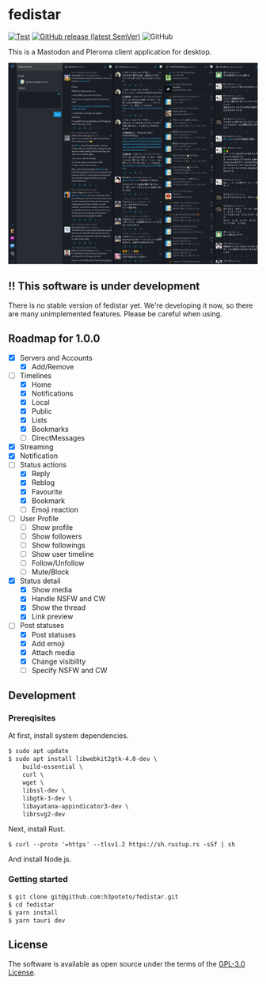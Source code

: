 # fedistar
[![Test](https://github.com/h3poteto/fedistar/actions/workflows/test.yml/badge.svg)](https://github.com/h3poteto/fedistar/actions/workflows/test.yml)
[![GitHub release (latest SemVer)](https://img.shields.io/github/v/release/h3poteto/fedistar)](https://github.com/h3poteto/fedistar/releases)
![GitHub](https://img.shields.io/github/license/h3poteto/fedistar)

This is a Mastodon and Pleroma client application for desktop.

![screenshot](screenshot.png)

## !! This software is under development
There is no stable version of fedistar yet. We're developing it now, so there are many unimplemented features.
Please be careful when using.

## Roadmap for 1.0.0
- [x] Servers and Accounts
    - [x] Add/Remove
- [ ] Timelines
    - [x] Home
    - [x] Notifications
    - [x] Local
    - [x] Public
    - [x] Lists
    - [x] Bookmarks
    - [ ] DirectMessages
- [x] Streaming
- [x] Notification
- [ ] Status actions
    - [x] Reply
    - [x] Reblog
    - [x] Favourite
    - [x] Bookmark
    - [ ] Emoji reaction
- [ ] User Profile
    - [ ] Show profile
    - [ ] Show followers
    - [ ] Show followings
    - [ ] Show user timeline
    - [ ] Follow/Unfollow
    - [ ] Mute/Block
- [x] Status detail
    - [x] Show media
    - [x] Handle NSFW and CW
    - [x] Show the thread
    - [x] Link preview
- [ ] Post statuses
    - [x] Post statuses
    - [x] Add emoji
    - [x] Attach media
    - [x] Change visibility
    - [ ] Specify NSFW and CW

## Development
### Prereqisites
At first, install system dependencies.

```
$ sudo apt update
$ sudo apt install libwebkit2gtk-4.0-dev \
    build-essential \
    curl \
    wget \
    libssl-dev \
    libgtk-3-dev \
    libayatana-appindicator3-dev \
    librsvg2-dev
```

Next, install Rust.

```
$ curl --proto '=https' --tlsv1.2 https://sh.rustup.rs -sSf | sh
```

And install Node.js.

### Getting started

```
$ git clone git@github.com:h3poteto/fedistar.git
$ cd fedistar
$ yarn install
$ yarn tauri dev
```

## License
The software is available as open source under the terms of the [GPL-3.0 License](https://www.gnu.org/licenses/gpl-3.0.en.html).

